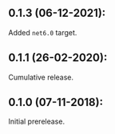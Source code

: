 ## 0.1.3 (06-12-2021):

Added `net6.0` target.

## 0.1.1 (26-02-2020):

Cumulative release.

## 0.1.0 (07-11-2018):

Initial prerelease.